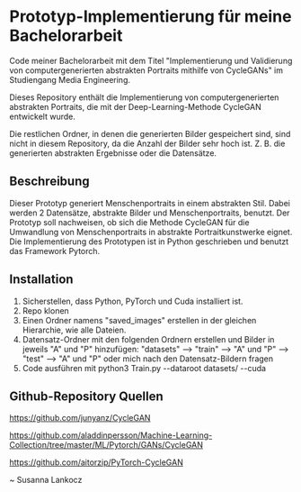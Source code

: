 # Prototyp-Implementierung für meine Bachelorarbeit 

Code meiner Bachelorarbeit mit dem Titel "Implementierung und Validierung von computergenerierten
abstrakten Portraits mithilfe von CycleGANs" im Studiengang Media Engineering.

Dieses Repository enthält die Implementierung von computergenerierten abstrakten Portraits, die mit der Deep-Learning-Methode CycleGAN entwickelt wurde. 

Die restlichen Ordner, in denen die generierten Bilder gespeichert sind, sind nicht in diesem Repository, da die Anzahl der Bilder sehr hoch ist. 
Z. B. die generierten abstrakten Ergebnisse oder die Datensätze. 

## Beschreibung 

Dieser Prototyp generiert Menschenportraits in einem abstrakten Stil. Dabei werden 2 Datensätze, abstrakte Bilder und Menschenportraits, benutzt.
Der Prototyp soll nachweisen, ob sich die Methode CycleGAN für die Umwandlung von Menschenportraits in abstrakte Portraitkunstwerke eignet.
Die Implementierung des Prototypen ist in Python geschrieben und benutzt das Framework Pytorch.

## Installation 

1. Sicherstellen, dass Python, PyTorch und Cuda installiert ist. 
2. Repo klonen  
3. Einen Ordner namens "saved_images" erstellen in der gleichen Hierarchie, wie alle Dateien.
4. Datensatz-Ordner mit den folgenden Ordnern erstellen und Bilder in jeweils "A" und "P" hinzufügen:
   "datasets" --> "train" --> "A" und "P" 
              --> "test"  --> "A" und "P" 
    oder mich nach den Datensatz-Bildern fragen
6. Code ausführen mit python3 Train.py --dataroot datasets/ --cuda


## Github-Repository Quellen 

https://github.com/junyanz/CycleGAN

https://github.com/aladdinpersson/Machine-Learning-Collection/tree/master/ML/Pytorch/GANs/CycleGAN

https://github.com/aitorzip/PyTorch-CycleGAN




~ Susanna Lankocz
